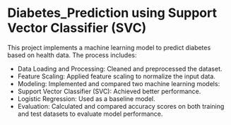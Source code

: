 # Diabetes_Prediction using Support Vector Classifier (SVC)
This project implements a machine learning model to predict diabetes based on health data. The process includes:

* Data Loading and Processing: Cleaned and preprocessed the dataset.
* Feature Scaling: Applied feature scaling to normalize the input data.
* Modeling: Implemented and compared two machine learning models:
* Support Vector Classifier (SVC): Achieved better performance.
* Logistic Regression: Used as a baseline model.
* Evaluation: Calculated and compared accuracy scores on both training and test datasets to evaluate model performance.
